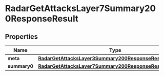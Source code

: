 

# RadarGetAttacksLayer7Summary200ResponseResult


## Properties

| Name | Type | Description | Notes |
|------------ | ------------- | ------------- | -------------|
|**meta** | [**RadarGetAttacksLayer3Summary200ResponseResultMeta**](RadarGetAttacksLayer3Summary200ResponseResultMeta.md) |  |  |
|**summary0** | [**RadarGetAttacksLayer7Summary200ResponseResultSummary0**](RadarGetAttacksLayer7Summary200ResponseResultSummary0.md) |  |  |



